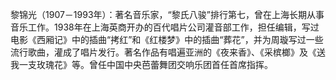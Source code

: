 

黎锦光（1907－1993年）：著名音乐家，“黎氏八骏”排行第七，曾在上海长期从事音乐工作。1938年在上海英商开办的百代唱片公司灌音部工作，担任编辑，写过电影《西厢记》中的插曲“拷红”和《红楼梦》中的插曲“葬花”，并为周璇写过一些流行歌曲，灌成了唱片发行。著名作品有唱遍亚洲的《夜来香》、《采槟榔》及《送我一支玫瑰花》等。曾任中国中央芭蕾舞团交响乐团首任首席指挥。

